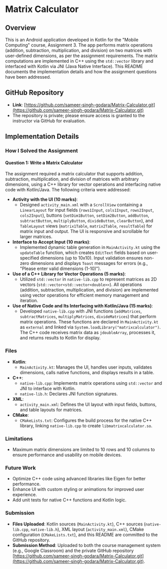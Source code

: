
# Matrix Calculator

## Overview
This is an Android application developed in Kotlin for the "Mobile Computing" course, Assignment 3. The app performs matrix operations (addition, subtraction, multiplication, and division) on two matrices with user-defined dimensions, as per the assignment requirements. The matrix computations are implemented in C++ using the `std::vector` library and interfaced with Kotlin via JNI (Java Native Interface). This README documents the implementation details and how the assignment questions have been addressed.

## GitHub Repository
- **Link**: [https://github.com/sameer-singh-godara/Matrix-Calculator.git](https://github.com/sameer-singh-godara/Matrix-Calculator.git)
- The repository is private; please ensure access is granted to the instructor via GitHub for evaluation.

## Implementation Details

### How I Solved the Assignment

#### Question 1: Write a Matrix Calculator
The assignment required a matrix calculator that supports addition, subtraction, multiplication, and division of matrices with arbitrary dimensions, using a C++ library for vector operations and interfacing native code with Kotlin/Java. The following criteria were addressed:

- **Activity with the UI (10 marks)**:
  - Designed `activity_main.xml` with a `ScrollView` containing a `LinearLayout` for input fields (`rows1Input`, `cols1Input`, `rows2Input`, `cols2Input`), buttons (`setDim1Button`, `setDim2Button`, `addButton`, `subtractButton`, `multiplyButton`, `divideButton`, `clearButton`), and `TableLayout` views (`matrix1Table`, `matrix2Table`, `resultTable`) for matrix input and output. The UI is responsive and scrollable for larger matrices.
- **Interface to Accept Input (10 marks)**:
  - Implemented dynamic table generation in `MainActivity.kt` using the `updateTable` function, which creates `EditText` fields based on user-specified dimensions (up to 10x10). Input validation ensures non-zero dimensions and displays `Toast` messages for errors (e.g., "Please enter valid dimensions (1-10)").
- **Use of a C++ Library for Vector Operations (5 marks)**:
  - Utilized `std::vector` in `native-lib.cpp` to represent matrices as 2D vectors (`std::vector<std::vector<double>>`). All operations (addition, subtraction, multiplication, and division) are implemented using vector operations for efficient memory management and iteration.
- **Use of Native Code and Its Interfacing with Kotlin/Java (15 marks)**:
  - Developed `native-lib.cpp` with JNI functions (`addMatrices`, `subtractMatrices`, `multiplyMatrices`, `divideMatrices`) that perform matrix operations. These functions are declared in `MainActivity.kt` as `external` and linked via `System.loadLibrary("matrixcalculator")`. The C++ code receives matrix data as `jdoubleArray`, processes it, and returns results to Kotlin for display.

### Files
- **Kotlin**:
  - `MainActivity.kt`: Manages the UI, handles user inputs, validates dimensions, calls native functions, and displays results in a table.
- **C++**:
  - `native-lib.cpp`: Implements matrix operations using `std::vector` and JNI to interface with Kotlin.
  - `native-lib.h`: Declares JNI function signatures.
- **XML**:
  - `activity_main.xml`: Defines the UI layout with input fields, buttons, and table layouts for matrices.
- **CMake**:
  - `CMakeLists.txt`: Configures the build process for the native C++ library, linking `native-lib.cpp` to create `libmatrixcalculator.so`.

### Limitations
- Maximum matrix dimensions are limited to 10 rows and 10 columns to ensure performance and usability on mobile devices.

### Future Work
- Optimize C++ code using advanced libraries like Eigen for better performance.
- Enhance UI with custom styling or animations for improved user experience.
- Add unit tests for native C++ functions and Kotlin logic.

### Submission
- **Files Uploaded**: Kotlin sources (`MainActivity.kt`), C++ sources (`native-lib.cpp`, `native-lib.h`), XML layout (`activity_main.xml`), CMake configuration (`CMakeLists.txt`), and this README are committed to the GitHub repository.
- **Submission Method**: Uploaded to both the course management system (e.g., Google Classroom) and the private GitHub repository [https://github.com/sameer-singh-godara/Matrix-Calculator.git](https://github.com/sameer-singh-godara/Matrix-Calculator.git).


